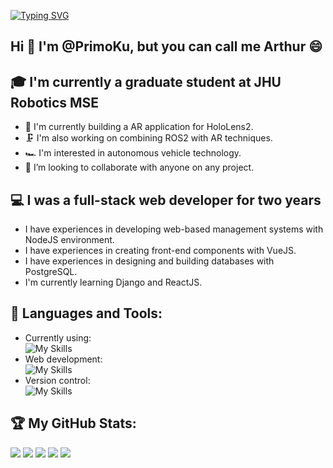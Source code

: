 [![Typing SVG](https://readme-typing-svg.demolab.com?font=Fira+Code&pause=1000&color=25F7C7&vCenter=true&width=435&lines=Robotics+Software+Engineer;Full-stack+developer;Looking+for+an+opportunity)](https://git.io/typing-svg)

## Hi 👋 I'm @PrimoKu, but you can call me Arthur 😄

## 🎓 I'm currently a graduate student at JHU Robotics MSE
- 🔭 I'm currently building a AR application for HoloLens2.
- 🗜 I'm also working on combining ROS2 with AR techniques.
- 🏎 I'm interested in autonomous vehicle technology.
- 👯 I’m looking to collaborate with anyone on any project.

## 💻 I was a full-stack web developer for two years
- I have experiences in developing web-based management systems with NodeJS environment.
- I have experiences in creating front-end components with VueJS.
- I have experiences in designing and building databases with PostgreSQL.
- I'm currently learning Django and ReactJS.

## 🧰 Languages and Tools:
- Currently using: <br />
![My Skills](https://skillicons.dev/icons?i=cpp,cs,py,ros,unity,matlab,tensorflow,pytorch)
- Web development: <br />
![My Skills](https://skillicons.dev/icons?i=nodejs,js,vue,php,laravel,django,react,postgres,html,css)
- Version control: <br />
![My Skills](https://skillicons.dev/icons?i=github,gitlab)

## :trophy: My GitHub Stats:
![](http://github-profile-summary-cards.vercel.app/api/cards/profile-details?username=primoku&theme=2077)
![](http://github-profile-summary-cards.vercel.app/api/cards/repos-per-language?username=primoku&theme=2077)
![](http://github-profile-summary-cards.vercel.app/api/cards/most-commit-language?username=primoku&theme=2077)
![](http://github-profile-summary-cards.vercel.app/api/cards/stats?username=primoku&theme=2077)
![](http://github-profile-summary-cards.vercel.app/api/cards/productive-time?username=primoku&theme=2077&utcOffset=-5)
<!--
**PrimoKu/PrimoKu** is a ✨ _special_ ✨ repository because its `README.md` (this file) appears on your GitHub profile.

Here are some ideas to get you started:

- 🔭 I’m currently working on ...
- 🌱 I’m currently learning ...
- 👯 I’m looking to collaborate on ...
- 🤔 I’m looking for help with ...
- 💬 Ask me about ...
- 📫 How to reach me: ...
- 😄 Pronouns: ...
- ⚡ Fun fact: ...
-->
